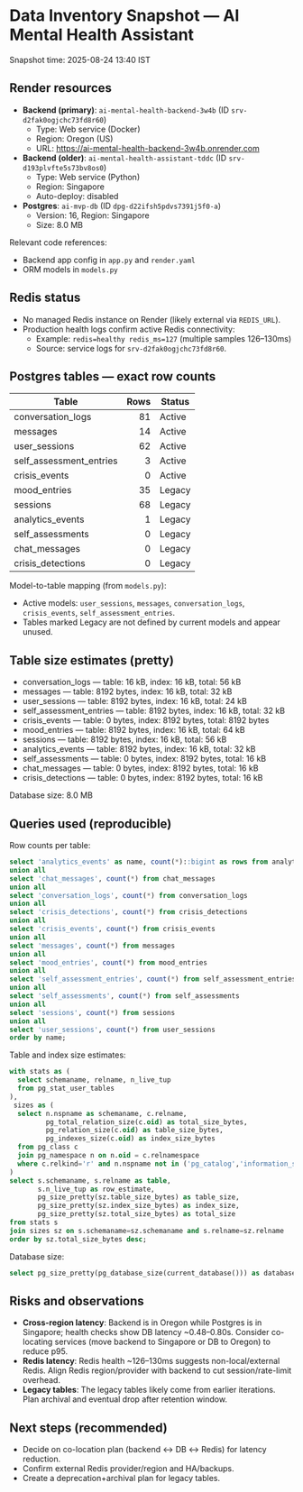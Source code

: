 # Data Inventory Snapshot — AI Mental Health Assistant

Snapshot time: 2025-08-24 13:40 IST

## Render resources
- __Backend (primary)__: `ai-mental-health-backend-3w4b` (ID `srv-d2fak0ogjchc73fd8r60`)
  - Type: Web service (Docker)
  - Region: Oregon (US)
  - URL: https://ai-mental-health-backend-3w4b.onrender.com
- __Backend (older)__: `ai-mental-health-assistant-tddc` (ID `srv-d193plvfte5s73bv8os0`)
  - Type: Web service (Python)
  - Region: Singapore
  - Auto-deploy: disabled
- __Postgres__: `ai-mvp-db` (ID `dpg-d22ifsh5pdvs7391j5f0-a`)
  - Version: 16, Region: Singapore
  - Size: 8.0 MB

Relevant code references:
- Backend app config in `app.py` and `render.yaml`
- ORM models in `models.py`

## Redis status
- No managed Redis instance on Render (likely external via `REDIS_URL`).
- Production health logs confirm active Redis connectivity:
  - Example: `redis=healthy redis_ms=127` (multiple samples 126–130ms)
  - Source: service logs for `srv-d2fak0ogjchc73fd8r60`.

## Postgres tables — exact row counts
| Table                      | Rows | Status   |
|---------------------------|-----:|----------|
| conversation_logs         |   81 | Active   |
| messages                  |   14 | Active   |
| user_sessions             |   62 | Active   |
| self_assessment_entries   |    3 | Active   |
| crisis_events             |    0 | Active   |
| mood_entries              |   35 | Legacy   |
| sessions                  |   68 | Legacy   |
| analytics_events          |    1 | Legacy   |
| self_assessments          |    0 | Legacy   |
| chat_messages             |    0 | Legacy   |
| crisis_detections         |    0 | Legacy   |

Model-to-table mapping (from `models.py`):
- Active models: `user_sessions`, `messages`, `conversation_logs`, `crisis_events`, `self_assessment_entries`.
- Tables marked Legacy are not defined by current models and appear unused.

## Table size estimates (pretty)
- conversation_logs — table: 16 kB, index: 16 kB, total: 56 kB
- messages — table: 8192 bytes, index: 16 kB, total: 32 kB
- user_sessions — table: 8192 bytes, index: 16 kB, total: 24 kB
- self_assessment_entries — table: 8192 bytes, index: 16 kB, total: 32 kB
- crisis_events — table: 0 bytes, index: 8192 bytes, total: 8192 bytes
- mood_entries — table: 8192 bytes, index: 16 kB, total: 64 kB
- sessions — table: 8192 bytes, index: 16 kB, total: 56 kB
- analytics_events — table: 8192 bytes, index: 16 kB, total: 32 kB
- self_assessments — table: 0 bytes, index: 8192 bytes, total: 16 kB
- chat_messages — table: 0 bytes, index: 8192 bytes, total: 16 kB
- crisis_detections — table: 0 bytes, index: 8192 bytes, total: 16 kB

Database size: 8.0 MB

## Queries used (reproducible)

Row counts per table:
```sql
select 'analytics_events' as name, count(*)::bigint as rows from analytics_events
union all
select 'chat_messages', count(*) from chat_messages
union all
select 'conversation_logs', count(*) from conversation_logs
union all
select 'crisis_detections', count(*) from crisis_detections
union all
select 'crisis_events', count(*) from crisis_events
union all
select 'messages', count(*) from messages
union all
select 'mood_entries', count(*) from mood_entries
union all
select 'self_assessment_entries', count(*) from self_assessment_entries
union all
select 'self_assessments', count(*) from self_assessments
union all
select 'sessions', count(*) from sessions
union all
select 'user_sessions', count(*) from user_sessions
order by name;
```

Table and index size estimates:
```sql
with stats as (
  select schemaname, relname, n_live_tup
  from pg_stat_user_tables
),
 sizes as (
  select n.nspname as schemaname, c.relname,
         pg_total_relation_size(c.oid) as total_size_bytes,
         pg_relation_size(c.oid) as table_size_bytes,
         pg_indexes_size(c.oid) as index_size_bytes
  from pg_class c
  join pg_namespace n on n.oid = c.relnamespace
  where c.relkind='r' and n.nspname not in ('pg_catalog','information_schema')
)
select s.schemaname, s.relname as table,
       s.n_live_tup as row_estimate,
       pg_size_pretty(sz.table_size_bytes) as table_size,
       pg_size_pretty(sz.index_size_bytes) as index_size,
       pg_size_pretty(sz.total_size_bytes) as total_size
from stats s
join sizes sz on s.schemaname=sz.schemaname and s.relname=sz.relname
order by sz.total_size_bytes desc;
```

Database size:
```sql
select pg_size_pretty(pg_database_size(current_database())) as database_size;
```

## Risks and observations
- __Cross-region latency__: Backend is in Oregon while Postgres is in Singapore; health checks show DB latency ~0.48–0.80s. Consider co-locating services (move backend to Singapore or DB to Oregon) to reduce p95.
- __Redis latency__: Redis health ~126–130ms suggests non-local/external Redis. Align Redis region/provider with backend to cut session/rate-limit overhead.
- __Legacy tables__: The legacy tables likely come from earlier iterations. Plan archival and eventual drop after retention window.

## Next steps (recommended)
- Decide on co-location plan (backend ↔ DB ↔ Redis) for latency reduction.
- Confirm external Redis provider/region and HA/backups.
- Create a deprecation+archival plan for legacy tables.
